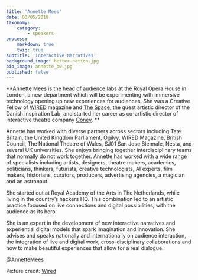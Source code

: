 ```yaml
---
title: 'Annette Mees'
date: 03/05/2018
taxonomy:
    category:
        - speakers
process:
    markdown: true
    twig: true
subtitle: 'Interactive Narratives'
background_image: better-nation.jpg
bio_image: annette_bw.jpg
published: false
---
```


**Annette Mees is the head of audience labs at the Royal Opera House in London, a new department which will be experimenting with immersive technology opening up new experiences for audiences. She was a Creative Fellow of [WIRED](https://www.wired.com/) magazine and [The Space](https://www.thespace.org/), the guest artistic director of the Danish Inspiration Lab, and started her career as co-artistic director of interactive theatre company [Coney](https://www.coneyhq.org). **



Annette has worked with diverse partners across sectors including Tate Britain, the United Kingdom Parliament, Ogilvy, WIRED Magazine, British Council, The National Theatre of Wales, SJ01 San Jose Biennale, Nesta, and several UK universities. She enjoys bringing together interdisciplinary teams that normally do not work together. Annette has worked with a wide range of specialists including artists, designers, theatre makers, academics, politicians, thinkers, futurists, creative technologists, AI experts, film makers, historians, curators, producers, advertising agencies, a magician and an astronaut.




She started out at Royal Academy of the Arts in The Netherlands, while living in the country’s hackers HQ. This combination led to an artistic practice focused on live connections and digital possibilities, with the audience as its hero.




She is an expert in the development of new interactive narratives and experiential digital models that spark imagination and innovation. She advises and speaks nationally and internationally on audience interaction, the integration of live and digital work, cross-disciplinary collaborations and how to make beautiful experiences that allow for a real dialogue.

[@AnnetteMees](https://twitter.com/AnnetteMees)

Picture credit: [Wired](https://www.wired.com)